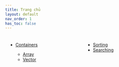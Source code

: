 ```yaml
---
title: Trang chủ
layout: default
nav_order: 1
has_toc: false
---
```

<div style="display: flex;">
  <div style="flex: 1; padding: 10px;">    
    <ul>
      <li><a href="https://yutijang.github.io/cppdocs/docs/containers/">Containers</a></li>
      <ul>
        <li><a href="https://yutijang.github.io/cppdocs/docs/containers/array">Array</a></li>
        <li><a href="https://yutijang.github.io/cppdocs/docs/containers/vector">Vector</a></li>
      </ul>
    </ul>
  </div>
  <div style="flex: 1; padding: 10px;">    
    <ul>
      <li><a href="https://yutijang.github.io/cppdocs/docs/algorithms/sorting">Sorting</a></li>
      <li><a href="https://yutijang.github.io/cppdocs/docs/algorithms/searching">Searching</a></li>
    </ul>
  </div>
</div>
